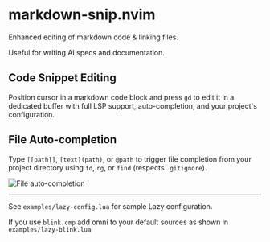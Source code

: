 # markdown-snip.nvim

Enhanced editing of markdown code & linking files.

Useful for writing AI specs and documentation.

## Code Snippet Editing

Position cursor in a markdown code block and press `gd` to edit it in a dedicated buffer with full LSP support, auto-completion, and your project's configuration.

## File Auto-completion

Type `[[path]]`, `[text](path)`, or `@path` to trigger file completion from your project directory using `fd`, `rg`, or `find` (respects `.gitignore`).

![File auto-completion](./doc/cmp.gif)

---

See `examples/lazy-config.lua` for sample Lazy configuration.

If you use `blink.cmp` add omni to your default sources as shown in `examples/lazy-blink.lua`

